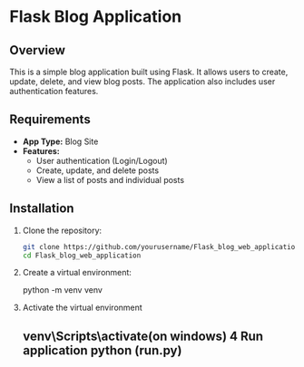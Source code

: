 # Flask Blog Application

## Overview
This is a simple blog application built using Flask. It allows users to create, update, delete, and view blog posts. The application also includes user authentication features.

## Requirements
- **App Type:** Blog Site
- **Features:**
  - User authentication (Login/Logout)
  - Create, update, and delete posts
  - View a list of posts and individual posts



## Installation

1. Clone the repository:
   ```bash
   git clone https://github.com/yourusername/Flask_blog_web_application.git
   cd Flask_blog_web_application

2. Create a virtual environment:

   python -m venv venv
3. Activate the virtual environment

   venv\Scripts\activate(on windows)
4 Run application
   python (run.py)
   ------------------------------

